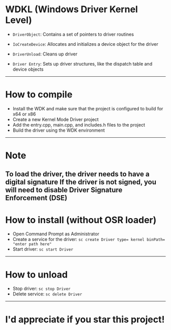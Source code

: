 # WDKL (Windows Driver Kernel Level)

* `DriverObject`: Contains a set of pointers to driver routines
* `IoCreateDevice`: Allocates and initializes a device object for the driver
* `DriverUnload`: Cleans up driver

* `Driver Entry`: Sets up driver structures, like the dispatch table and device objects
------------------------------------------------
# How to compile

* Install the WDK and make sure that the project is configured to build for x64 or x86
* Create a new Kernel Mode Driver project
* Add the entry.cpp, main.cpp, and includes.h files to the project
* Build the driver using the WDK environment
------------------------------------------------
# Note

To load the driver, the driver needs to have a digital signature
If the driver is not signed, you will need to disable Driver Signature Enforcement (DSE)
------------------------------------------------
# How to install (without OSR loader)

* Open Command Prompt as Administrator
* Create a service for the driver: `sc create Driver type= kernel binPath= "enter path here"`
* Start driver: `sc start Driver`
------------------------------------------------
# How to unload

* Stop driver: `sc stop Driver`
* Delete service: `sc delete Driver`
------------------------------------------------

# I'd appreciate if you star this project!
